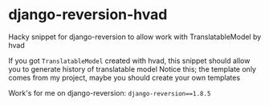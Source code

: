 # django-reversion-hvad
Hacky snippet for django-reversion to allow work with TranslatableModel by hvad

If you got `TranslatableModel` created with hvad, this snippet should allow you to generate history of translatable model
Notice this; the template only comes from my project, maybe you should create your own templates 

Work's for me on django-reversion: `django-reversion==1.8.5`
